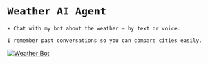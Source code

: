 # `Weather AI Agent`

```
☀️ Chat with my bot about the weather — by text or voice.

I remember past conversations so you can compare cities easily.
```

<a href="https://t.me/automate_vixbot" target="_blank">
  <img src="https://github.com/user-attachments/assets/1772dcc6-16d2-404c-938c-33d636ecf020" 
       alt="Weather Bot">
</a>
